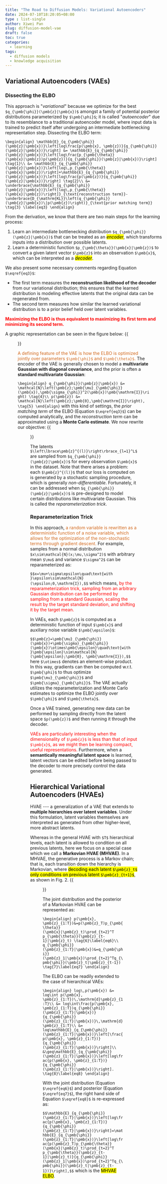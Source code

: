 ```yaml
---
title: "The Road to Diffusion Models: Variational Autoencoders"
date: 2024-07-10T18:20:05+08:00
type : list-single
author: Xiwei Pan
slug: diffusion-model-vae
draft: false
toc: true
categories:
  - learning
tags:
  - diffusion models
  - knowledge acquisition
---
```

## Variational Autoencoders (VAEs)

### Dissecting the ELBO

This approach is "*variational*" because we optimize for the best `$q_{\pmb{\phi}}(\pmb{z}|\pmb{x})$` amongst a family of potential posterior distributions parameterized by `$\pmb{\phi}$`; it is called "*autoencoder*" due to its resemblance to a traditional autoencoder model, where input data is trained to predict itself after undergoing an intermediate bottlenecking representation step. Dissecting the ELBO term:

`\begin{align}
\mathbb{E}_{q_{\pmb{\phi}}(\pmb{z}|\pmb{x})}\left[log\frac{p(\pmb{x}, \pmb{z})}{q_{\pmb{\phi}}(\pmb{z}|\pmb{x})}\right] &= \mathbb{E}_{q_{\pmb{\phi}}(\pmb{z}|\pmb{x})}\left[log\frac{p_{\pmb{\theta}}(\pmb{x}|\pmb{z})p(\pmb{z})}{q_{\pmb{\phi}}(\pmb{z}|\pmb{x})}\right] \tag{1}\\
&= \mathbb{E}_{q_{\pmb{\phi}}(\pmb{z}|\pmb{x})}\left[log\,p_{\pmb{\theta}}(\pmb{x}|\pmb{z})\right]+\mathbb{E}_{q_{\pmb{\phi}}(\pmb{z}|\pmb{x})}\left[log\frac{p(\pmb{z})}{q_{\pmb{\phi}}(\pmb{z}|\pmb{x})}\right] \tag{2}\\
&= \underbrace{\mathbb{E}_{q_{\pmb{\phi}}(\pmb{z}|\pmb{x})}\left[log\,p_{\pmb{\theta}}(\pmb{x}|\pmb{z})\right]}_{\text{reconstruction term}}-\underbrace{D_{\mathrm{KL}}\left(q_{\pmb{\phi}}(\pmb{z}|\pmb{x})\|p(\pmb{z})\right)}_{\text{prior matching term}} \tag{3} \label{eq3}
\end{align}`

From the derivation, we know that there are two main steps for the learning process:
1. Learn an intermediate bottlenecking distribution `$q_{\pmb{\phi}}(\pmb{z}|\pmb{x})$` that can be treated as an <mark>*encoder*</mark>, which transforms inputs into a distribution over possible latents.
2. Learn a deterministic function `$p_{\pmb{\theta}}(\pmb{x}|\pmb{z})$` to convert a given latent vector `$\pmb{z}$` into an observation `$\pmb{x}$`, which can be interpreted as a <mark>*decoder*</mark>.

We also present some necessary comments regarding Equation `$\eqref{eq3}$`:
- The first term measures the **reconstruction likelihood of the decoder** from our variational distribution; this ensures that the learned distribution is modeling effective latents that the original data can be regenerated from.
- The second term measures how similar the learned variational distribution is to a prior belief held over latent variables.

<font color=Red>**Maximizing the ELBO is thus equivalent to maximizing its first term and minimizing its second term.**</font>

A graphic representation can be seen in the figure below:
{{<figure src="/figures/blogFigs/diffusionModel/diffusion_fig1.png" caption="Figure 1: Representation of basic encoder-decoder process in VAEs (Calvin Luo, 2022)." width="220">}}

<font color=Chocolate>A defining feature of the VAE is how the ELBO is optimized jointly over parameters `$\pmb{\phi}$` and `$\pmb{\theta}$`.</font> The encoder of the VAE is generally chosen to model a **multivariate Gaussian with diagonal covariance**, and the prior is often a **standard multivariate Gaussian**:

`\begin{align}
q_{\pmb{\phi}}(\pmb{z}|\pmb{x}) &= \mathcal{N}\left(\pmb{z};\pmb{\mu}_{\pmb{\phi}}(\pmb{x}),\pmb{\sigma_{\phi}}^2(\pmb{x})\pmb{\mathrm{I}}\right) \tag{4}\\
p(\pmb{z}) &= \mathcal{N}\left(\pmb{z};\pmb{0},\pmb{\mathrm{I}}\right), \tag{5}
\end{align}`
with this kind of settings, the *prior matching term* of the ELBO (Equation `$\eqref{eq3}$`) can be computed analytically, and the *reconstruction term* can be approximated using a **Monte Carlo estimate**. We now rewrite our objective:
{{<figure src="/figures/blogFigs/diffusionModel/diffusion_fig2.png" width="1000">}}

The latents `$\left\lbrace\pmb{z}^{(l)}\right\rbrace_{l=1}^L$` are sampled from `$q_{\pmb{\phi}}(\pmb{z}|\pmb{x})$` for every observation `$\pmb{x}$` in the dataset. Note that there arises a problem: each `$\pmb{z}^{(l)}$` that our loss is computed on is generated by a stochastic sampling procedure, which is generally *non-differentiable*. Fortunately, it can be addressed when `$q_{\pmb{\phi}}(\pmb{z}|\pmb{x})$` is pre-designed to model certain distributions like multivariate Gaussian. This is called the *reparameterization trick*.

### Reparameterization Trick

In this approach, <font color=Chocolate>a random variable is rewritten as a deterministic function of a noise variable, which allows for the optimization of the non-stochastic terms through gradient descent.</font> For example, samples from a normal distribution `$x\sim\mathcal{N}(x;\mu,\sigma^2)$` with arbitrary mean `$\mu$` and variance `$\sigma^2$` can be reparameterized as:

`$$x=\mu+\sigma\epsilon\quad\text{with }\epsilon\sim\mathcal{N}(\epsilon;0,\mathrm{I}),$$`
which means, <font color=Red>by the reparameterization trick, sampling from an arbitrary Gaussian distribution can be performed by sampling from a standard Gaussian, scaling the result by the target standard deviation, and shifting it by the target mean.</font>

In VAEs, each `$\pmb{z}$` is computed as a deterministic function of input `$\pmb{x}$` and auxiliary noise variable `$\pmb{\epsilon}$`:

`$$\pmb{z}=\pmb{\mu}_{\pmb{\phi}}(\pmb{x})+\pmb{\sigma}_{\pmb{\phi}}(\pmb{x})\otimes\pmb{\epsilon}\quad\text{with }\pmb{\epsilon}\sim\mathcal{N}(\pmb{\epsilon};\pmb{0}, \pmb{\mathrm{I}}),$$`
here `$\otimes$` denotes an element-wise product. In this way, gradients can then be computed w.r.t. `$\pmb{\phi}$` to thus optimize `$\pmb{\mu}_{\pmb{\phi}}$` and `$\pmb{\sigma}_{\pmb{\phi}}$`. The VAE actually utilizes the reparameterization and Monte Carlo estimates to optimize the ELBO jointly over `$\pmb{\phi}$` and `$\pmb{\theta}$`.

Once a VAE trained, generating new data can be performed by sampling directly from the latent space `$p(\pmb{z})$` and then running it through the decoder.

<font color=Red>VAEs are particularly interesting when the dimensionality of `$\pmb{z}$` is less than that of input `$\pmb{x}$`, as we might then be learning compact, useful representations.</font> Furthermore, when a **semantically meaningful latent space** is learned, latent vectors can be edited before being passed to the decoder to more precisely control the data generated.

## Hierarchical Variational Autoencoders (HVAEs)

HVAE --- a generalization of a VAE that extends to **multiple hierarchies over latent variables**. Under this formulation, latent variables themselves are interpreted as generated from other higher-level, more abstract latents.

Whereas in the general HVAE with `$T$` hierarchical levels, each latent is allowed to condition on all previous latents, here we focus on a special case which we call a **Markovian HVAE (MHVAE)**. In a MHVAE, the generative process is a Markov chain; that is, each transition down the hierarchy is Markovian, where <mark>decoding each latent `$\pmb{z}_t$` only conditions on previous latent `$\pmb{z}_{t+1}$`</mark>, as shown in Fig. 2.
{{<figure src="/figures/blogFigs/diffusionModel/diffusion_fig3.png" caption="Figure 2: A MHVAE with T hierarchical latents (Calvin Luo, 2022)." width="500">}}

The joint distribution and the posterior of a Markovian HVAE can be represented as:

`\begin{align}
p(\pmb{x}, \pmb{z}_{1:T})&=p(\pmb{z}_T)p_{\pmb{\theta}}(\pmb{x}|\pmb{z}_t)\prod_{t=2}^T p_{\pmb{\theta}}(\pmb{z}_{t-1}|\pmb{z}_t) \tag{6}\label{eq6}\\
q_{\pmb{\phi}}(\pmb{z}_{1:T}|\pmb{x})&=q_{\pmb{\phi}}(\pmb{z}_1|\pmb{x})\prod_{t=2}^Tq_{\pmb{\phi}}(\pmb{z}_t|\pmb{z}_{t-1}) \tag{7}\label{eq7}
\end{align}`

The ELBO can be readily extended to the case of hierarchical VAEs:

`\begin{align}
log\,p(\pmb{x}) &= log\int p(\pmb{x}, \pmb{z}_{1:T})\,\mathrm{d}\pmb{z}_{1:T}\\
&= log\int\frac{p(\pmb{x}, \pmb{z}_{1:T})q_{\pmb{\phi}}(\pmb{z}_{1:T}|\pmb{x})}{q_{\pmb{\phi}}(\pmb{z}_{1:T}|\pmb{x})}\,\mathrm{d}\pmb{z}_{1:T}\\
&= log\mathbb{E}_{q_{\pmb{\phi}}(\pmb{z}_{1:T}|\pmb{x})}\left[\frac{p(\pmb{x}, \pmb{z}_{1:T})}{q_{\pmb{\phi}}(\pmb{z}_{1:T}|\pmb{x})}\right]\\
&\geq\mathbb{E}_{q_{\pmb{\phi}}(\pmb{z}_{1:T}|\pmb{x})}\left[log\frac{p(\pmb{x}, \pmb{z}_{1:T})}{q_{\pmb{\phi}}(\pmb{z}_{1:T}|\pmb{x})}\right]. \tag{8}\label{eq8}
\end{align}`

With the joint distribution (Equation `$\eqref{eq6}$`) and posterior (Equation `$\eqref{eq7}$`), the right hand side of Equation `$\eqref{eq8}$` is re-expressed as:

`$$\mathbb{E}_{q_{\pmb{\phi}}(\pmb{z}_{1:T}|\pmb{x})}\left[log\frac{p(\pmb{x}, \pmb{z}_{1:T})}{q_{\pmb{\phi}}(\pmb{z}_{1:T}|\pmb{x})}\right]=\mathbb{E}_{q_{\pmb{\phi}}(\pmb{z}_{1:T}|\pmb{x})}\left[log\frac{p(\pmb{z}_T)p_{\pmb{\theta}}(\pmb{x}|\pmb{z}_t)\prod_{t=2}^T p_{\pmb{\theta}}(\pmb{z}_{t-1}|\pmb{z}_t)}{q_{\pmb{\phi}}(\pmb{z}_1|\pmb{x})\prod_{t=2}^Tq_{\pmb{\phi}}(\pmb{z}_t|\pmb{z}_{t-1})}\right],$$`
which is the <mark>MHVAE ELBO</mark>.